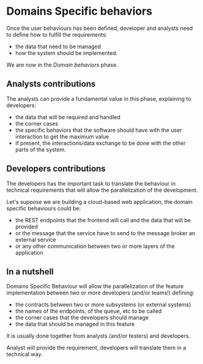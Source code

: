 # Domains Specific behaviors

Once the user behaviours has been defined, developer and analysts need to define how to fulfill the requirements:

- the data that need to be managed
- how the system should be implemented.

We are now in the *Domain behaviors* phase.

## Analysts contributions

The analysts can provide a fundamental value in this phase, explaining to developers:

- the data that will be required and handled
- the corner cases
- the specific behaviors that the software should have with the user interaction to get the maximum value
- if present, the interactions/data exchange to be done with the other parts of the system.

## Developers contributions

The developers has the important task to translate the behaviour in technical requirements that will allow the parallelization of the development.

Let's suppose we are building a cloud-based web application, the domain specific behaviours could be:

- the REST endpoints that the frontend will call and the data that will be provided
- or the message that the service have to send to the message broker an external service
- or any other communication between two or more layers of the application

## In a nutshell

Domains Specific Behaviour will allow the parallelization of the feature implementation between two or more developers (and/or teams!) defining:

- the contracts between two or more subsystems (or external systems)
- the names of the endpoints, of the queue, etc to be called
- the corner cases that the developers should manage
- the data that should be managed in this feature

It is usually done together from analysts (and/or testers) and developers.

Analyst will provide the requirement, developers will translate them in a technical way.
